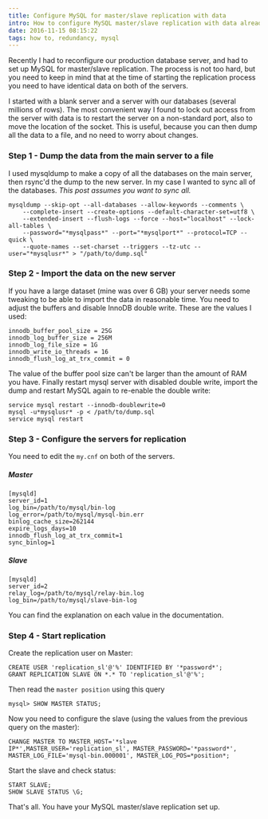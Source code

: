 ```yaml
---
title: Configure MySQL for master/slave replication with data
intro: How to configure MySQL master/slave replication with data already on the main server. Step by step instructions.
date: 2016-11-15 08:15:22
tags: how to, redundancy, mysql
---
```


Recently I had to reconfigure our production database server, and had to set up MySQL for master/slave replication. The process is not too hard, but you need to keep in mind that at the time of starting the replication process you need to have identical data on both of the servers.

I started with a blank server and a server with our databases (several millions of rows). The most convenient way I found to lock out access from the server with data is to restart the server on a non-standard port, also to move the location of the socket. This is useful, because you can then dump all the data to a file, and no need to worry about changes.

### Step 1 - Dump the data from the main server to a file

I used mysqldump to make a copy of all the databases on the main server, then rsync'd the dump to the new server. In my case I wanted to sync all of the databases. *This post assumes you want to sync all.*

```
mysqldump --skip-opt --all-databases --allow-keywords --comments \
	--complete-insert --create-options --default-character-set=utf8 \
    --extended-insert --flush-logs --force --host="localhost" --lock-all-tables \
    --password="*mysqlpass*" --port="*mysqlport*" --protocol=TCP --quick \
    --quote-names --set-charset --triggers --tz-utc --user="*mysqlusr*" > "/path/to/dump.sql"
```


### Step 2 - Import the data on the new server

If you have a large dataset (mine was over 6 GB) your server needs some tweaking to be able to import the data in reasonable time. You need to adjust the buffers and disable InnoDB double write. These are the values I used:

```
innodb_buffer_pool_size = 25G
innodb_log_buffer_size = 256M
innodb_log_file_size = 1G
innodb_write_io_threads = 16
innodb_flush_log_at_trx_commit = 0

```

The value of the buffer pool size can't be larger than the amount of RAM you have.
Finally restart mysql server with disabled double write, import the dump and restart MySQL again to re-enable the double write:


```
service mysql restart --innodb-doublewrite=0
mysql -u*mysqlusr* -p < /path/to/dump.sql
service mysql restart
```


### Step 3 - Configure the servers for replication

You need to edit the `my.cnf` on both of the servers.

##### Master

```
[mysqld]
server_id=1
log_bin=/path/to/mysql/bin-log
log_error=/path/to/mysql/mysql-bin.err
binlog_cache_size=262144
expire_logs_days=10
innodb_flush_log_at_trx_commit=1
sync_binlog=1
```

##### Slave

```
[mysqld]
server_id=2
relay_log=/path/to/mysql/relay-bin.log
log_bin=/path/to/mysql/slave-bin-log
```

You can find the explanation on each value in the documentation.


### Step 4 - Start replication

Create the replication user on Master:

```
CREATE USER 'replication_sl'@'%' IDENTIFIED BY '*password*';
GRANT REPLICATION SLAVE ON *.* TO 'replication_sl'@'%';
```

Then read the `master position` using this query

```
mysql> SHOW MASTER STATUS;
```

Now you need to configure the slave (using the values from the previous query on the master):

```
CHANGE MASTER TO MASTER_HOST='*slave IP*',MASTER_USER='replication_sl', MASTER_PASSWORD='*password*', MASTER_LOG_FILE='mysql-bin.000001', MASTER_LOG_POS=*position*;
```

Start the slave and check status:

```
START SLAVE;
SHOW SLAVE STATUS \G;
```

That's all. You have your MySQL master/slave replication set up.
